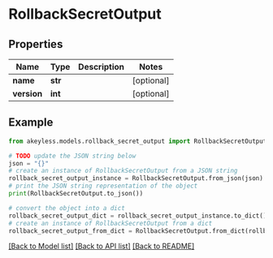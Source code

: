 # RollbackSecretOutput


## Properties

Name | Type | Description | Notes
------------ | ------------- | ------------- | -------------
**name** | **str** |  | [optional] 
**version** | **int** |  | [optional] 

## Example

```python
from akeyless.models.rollback_secret_output import RollbackSecretOutput

# TODO update the JSON string below
json = "{}"
# create an instance of RollbackSecretOutput from a JSON string
rollback_secret_output_instance = RollbackSecretOutput.from_json(json)
# print the JSON string representation of the object
print(RollbackSecretOutput.to_json())

# convert the object into a dict
rollback_secret_output_dict = rollback_secret_output_instance.to_dict()
# create an instance of RollbackSecretOutput from a dict
rollback_secret_output_from_dict = RollbackSecretOutput.from_dict(rollback_secret_output_dict)
```
[[Back to Model list]](../README.md#documentation-for-models) [[Back to API list]](../README.md#documentation-for-api-endpoints) [[Back to README]](../README.md)


